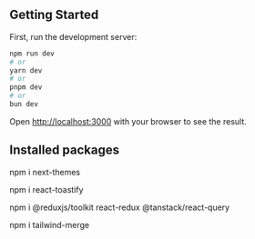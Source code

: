 ## Getting Started

First, run the development server:

```bash
npm run dev
# or
yarn dev
# or
pnpm dev
# or
bun dev
```

Open [http://localhost:3000](http://localhost:3000) with your browser to see the result.

## Installed packages

npm i next-themes

npm i react-toastify

npm i @reduxjs/toolkit react-redux @tanstack/react-query

npm i tailwind-merge
